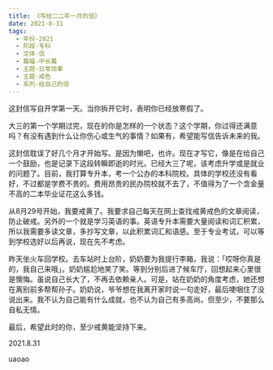 ```yaml
---
title: 《写给二二年一月的信》
date: 2021-8-31
tags:
  - 年份-2021
  - 阶段-专科
  - 文体-信
  - 篇幅-中长篇
  - 主题-日常琐事
  - 主题-戒色
  - 系列-给自己的信
---
```


这封信写自开学第一天。当你拆开它时，表明你已经放寒假了。

大三的第一个学期过完，现在的你是怎样的一个状态？这个学期，你过得还满意吗？有没有遇到什么让你伤心或生气的事情？如果有，希望能写信告诉未来的我。

这封信耽误了好几个月才开始写。是因为懒吧，也许。现在才写它，像是在给自己一个鼓励，也是记录下这段转瞬即逝的时光。已经大三了呢，该考虑升学或是就业的问题了。目前，我打算专升本，考一个公办的本科院校。具体的学校还没有看好，不过都是学费不贵的。费用昂贵的民办院校就不去了，不值得为了一个含金量不高的二本毕业证花这么多钱。

从8月29号开始，我要戒黄了。我要求自己每天在网上查找戒黄戒色的文章阅读，防止破戒。另外的一个就是学习英语的事。英语专升本需要大量阅读和词汇积累，所以我需要多读文章，多抄写文章，以此积累词汇和语感。至于专业考试，可以等到学校选好以后再说，现在先不考虑。

昨天坐火车回学校。去车站时上台阶，奶奶要为我提行李箱，我说：「哎呀你真是的，我自己来哦」。奶奶尴尬地笑了笑。等到分别后进了候车厅，回想起来心里很是懊悔。虽说自己长大了，不再去依赖亲人。可是，站在奶奶的角度考虑，她还想在离别前多帮帮孙子。奶奶说，爷爷想在我离开家时说一句走好，最后哽咽住了没说出来。我不认为自己能有什么成就，也不认为自己有多高尚。但至少，不要那么自私无情。

最后，希望此时的你，至少戒黄能坚持下来。

2021.8.31

uaoao
